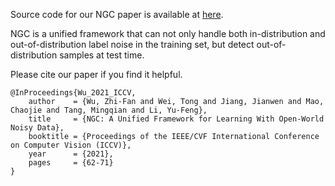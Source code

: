 Source code for our NGC paper is available at [here](https://box.nju.edu.cn/f/05fdd778d54549ad8f11/).

NGC is a unified framework that can not only handle both in-distribution and out-of-distribution label noise in the training set, but detect out-of-distribution samples at test time.

Please cite our paper if you find it helpful.

```
@InProceedings{Wu_2021_ICCV,
    author    = {Wu, Zhi-Fan and Wei, Tong and Jiang, Jianwen and Mao, Chaojie and Tang, Mingqian and Li, Yu-Feng},
    title     = {NGC: A Unified Framework for Learning With Open-World Noisy Data},
    booktitle = {Proceedings of the IEEE/CVF International Conference on Computer Vision (ICCV)},
    year      = {2021},
    pages     = {62-71}
}
```
